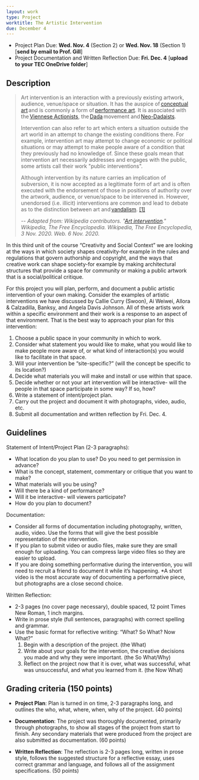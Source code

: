 ```yaml
---
layout: work
type: Project
worktitle: The Artistic Intervention
due: December 4
---
```


* Project Plan Due: **Wed. Nov. 4** (Section 2) or **Wed. Nov. 18**
  (Section 1) [**send by email to Prof. Gill**]
* Project Documentation and Written Reflection Due: **Fri. Dec. 4**
  [**upload to your TEC OneDrive folder**]

Description
-----------

> Art intervention is an interaction with a previously existing artwork,
> audience, venue/space or situation. It has the auspice of [conceptual
> art](https://en.wikipedia.org/wiki/Conceptual_art) and is commonly a
> form of [performance
> art](https://en.wikipedia.org/wiki/Performance_art). It is associated
> with the [Viennese
> Actionists](https://en.wikipedia.org/wiki/Viennese_Actionism),
> the [Dada](https://en.wikipedia.org/wiki/Dada) movement
> and [Neo-Dadaists](https://en.wikipedia.org/wiki/Neo-Dadaists).
>
> Intervention can also refer to art which enters a situation outside
> the art world in an attempt to change the existing conditions
> there. For example, intervention art may attempt to change economic or
> political situations or may attempt to make people aware of a
> condition that they previously had no knowledge of. Since these goals
> mean that intervention art necessarily addresses and engages with the
> public, some artists call their work "public interventions".
>
> Although intervention by its nature carries an implication of
> subversion, it is now accepted as a legitimate form of art and is
> often executed with the endorsement of those in positions of authority
> over the artwork, audience, or venue/space to be intervened
> in. However, unendorsed (i.e. illicit) interventions are common and
> lead to debate as to the distinction between art
> and [vandalism](https://en.wikipedia.org/wiki/Vandalism). [[1]](https://en.wikipedia.org/wiki/Art_intervention#cite_note-tools-1)
>
> -- <cite>Adapted from: Wikipedia contributors. "[Art intervention](https://en.wikipedia.org/wiki/Art_intervention)." Wikipedia, The Free Encyclopedia. Wikipedia, The Free Encyclopedia, 3 Nov. 2020. Web. 6 Nov. 2020.</cite>

In this third unit of the course “Creativity and Social Context” we
are looking at the ways in which society shapes creativity-for example
in the rules and regulations that govern authorship and copyright, and
the ways that creative work can shape society-for example by making
architectural structures that provide a space for community or making
a public artwork that is a social/political critique.

For this project you will plan, perform, and document a public
artistic intervention of your own making. Consider the examples of
artistic interventions we have discussed by Callie Curry (Swoon), Ai
Weiwei, Allora & Calzadilla, Banksy, and Angela Davis Johnson. All of
these artists work within a specific environment and their work is a
response to an aspect of that environment. That is the best way to
approach your plan for this intervention:

1. Choose a public space in your community in which to work.
1. Consider what statement you would like to make, what you would like
   to make people more aware of, or what kind of interaction(s) you
   would like to facilitate in that space.
1. Will your intervention be “site-specific?” (will the concept be
   specific to its location?)
1. Decide what materials you will make and install or use within that
   space.
1. Decide whether or not your art intervention will be interactive-
   will the people in that space participate in some way? If so, how?
1. Write a statement of intent/project plan.
1. Carry out the project and document it with photographs, video,
   audio, etc.
1. Submit all documentation and written reflection by Fri. Dec. 4.

Guidelines
----------

Statement of Intent/Project Plan (2-3 paragraphs):

* What location do you plan to use? Do you need to get permission in advance?
* What is the concept, statement, commentary or critique that you want to make?
* What materials will you be using?
* Will there be a kind of performance?
* Will it be interactive- will viewers participate?
* How do you plan to document?

Documentation:

* Consider all forms of documentation including photography, written,
  audio, video. Use the forms that will give the best possible
  representation of the intervention.
* If you plan to submit video or audio files, make sure they are small
  enough for uploading. You can compress large video files so they are
  easier to upload.
* If you are doing something performative during the intervention, you
  will need to recruit a friend to document it while it’s
  happening. *A short video is the most accurate way of documenting a
  performative piece, but photographs are a close second choice.

Written Reflection:

* 2-3 pages (no cover page necessary), double spaced, 12 point Times
  New Roman, 1 inch margins.
* Write in prose style (full sentences, paragraphs) with correct
  spelling and grammar.
* Use the basic format for reflective writing: “What? So What? Now What?”
    1. Begin with a description of the project. (the What)
    1. Write about your goals for the intervention, the creative
       decisions you made and why they were important. (the So
       What/Why)
    1. Reflect on the project now that it is over, what was
       successful, what was unsuccessful, and what you learned from
       it. (the Now What)

Grading criteria (150 points)
-----------------------------

* **Project Plan**: Plan is turned in on time, 2-3 paragraphs long,
  and outlines the who, what, where, when, why of the project. (40
  points)

* **Documentation**: The project was thoroughly documented, primarily
  through photographs, to show all stages of the project from start to
  finish. Any secondary materials that were produced from the project
  are also submitted as documentation. (60 points)

* **Written Reflection**: The reflection is 2-3 pages long, written in
  prose style, follows the suggested structure for a reflective essay,
  uses correct grammar and language, and follows all of the assignment
  specifications. (50 points)
